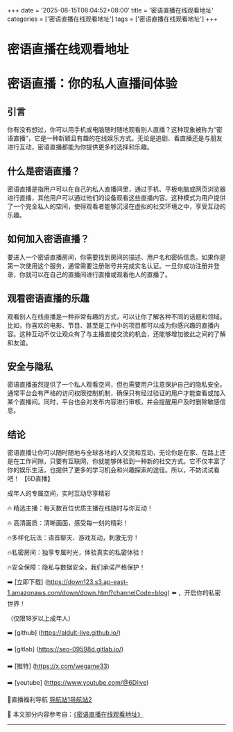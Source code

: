 +++
date = '2025-08-15T08:04:52+08:00'
title = '密语直播在线观看地址'
categories = ['密语直播在线观看地址']
tags = ['密语直播在线观看地址']
+++

# 密语直播在线观看地址

# 密语直播：你的私人直播间体验

## 引言

你有没有想过，你可以用手机或电脑随时随地观看别人直播？这种现象被称为“密语直播”，它是一种新颖且有趣的在线娱乐方式。无论是追剧、看直播还是与朋友进行互动，密语直播都能为你提供更多的选择和乐趣。

## 什么是密语直播？

密语直播是指用户可以在自己的私人直播间里，通过手机、平板电脑或网页浏览器进行直播，其他用户可以通过他们的设备观看这些直播内容。这种模式为用户提供了一个完全私人的空间，使得观看者能够沉浸在虚拟的社交环境之中，享受互动的乐趣。

## 如何加入密语直播？

要进入一个密语直播房间，你需要找到房间的描述、用户名和密码信息。如果你是第一次使用这个服务，通常需要注册账号并完成实名认证。一旦你成功注册并登录，你就可以在自己的直播间进行直播或观看他人的直播了。

## 观看密语直播的乐趣

观看别人在线直播是一种非常有趣的方式，可以让你了解各种不同的话题和领域。比如，你喜欢的电影、节目、甚至是工作中的项目都可以成为你感兴趣的直播内容。这种互动不仅让观众有了与主播直接交流的机会，还能够增加彼此之间的了解和友谊。

## 安全与隐私

密语直播虽然提供了一个私人观看空间，但也需要用户注意保护自己的隐私安全。通常平台会有严格的访问权限控制机制，确保只有经过验证的用户才能查看或加入某个直播间。同时，平台也会对发布内容进行审核，并会提醒用户及时删除敏感信息。

## 结论

密语直播让你可以随时随地与全球各地的人交流和互动，无论你是在家、在路上还是在工作间隙，只要有互联网，你就能够体验到一种新的社交方式。它不仅丰富了你的娱乐生活，也提供了更多的学习机会和兴趣探索的途径。所以，不妨试试看吧！
【6D直播】

 成年人的专属空间，实时互动尽享精彩

🔥 精选主播：每天数百位优质主播在线随时与你互动！

🔥 高清画质：清晰画面，感受每一刻的精彩！

🔥多样化玩法：语音聊天、游戏互动，刺激无穷！

🔥私密房间：独享专属时光，体验真实的私密体验！

🔥安全保障：隐私与数据安全，我们承诺严格保护！

➡️ [立即下载] (https://down123.s3.ap-east-1.amazonaws.com/down/down.html?channelCode=blog) ⬅️ ，开启你的私密世界！

 （仅限18岁以上成年人）

➡️ [github] (https://aldult-live.github.io/)

➡️ [gitlab] (https://seo-09598d.gitlab.io/)

➡️ [推特] (https://x.com/wegame33)

➡️ [youtube] (https://www.youtube.com/@6Dlive)

🔞直播福利导航   [导航站1](https://webstack-86085a.gitlab.io/)[导航站2](https://onlygit123-2.github.io/)

📘 本文部分内容参考自：[《密语直播在线观看地址》](https://webstack-hugo-16.pages.dev/)

---

